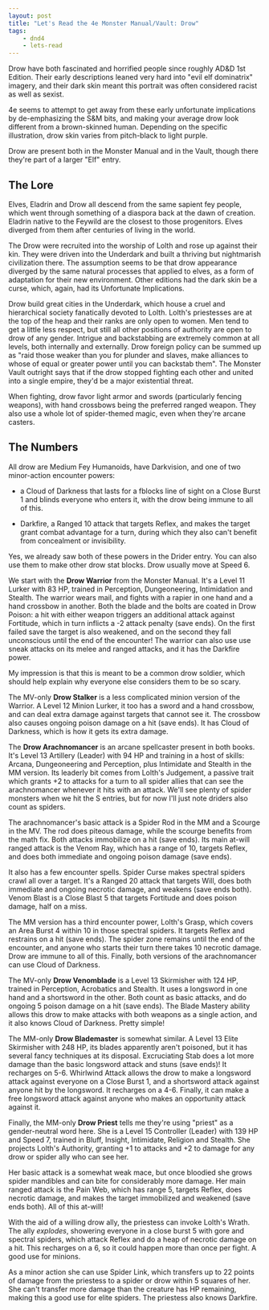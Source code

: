 ```yaml
---
layout: post
title: "Let's Read the 4e Monster Manual/Vault: Drow"
tags:
    - dnd4
    - lets-read
---
```


Drow have both fascinated and horrified people since roughly AD&D 1st
Edition. Their early descriptions leaned very hard into "evil elf
dominatrix" imagery, and their dark skin meant this portrait was often
considered racist as well as sexist.

4e seems to attempt to get away from these early unfortunate implications by
de-emphasizing the S&M bits, and making your average drow look different from a
brown-skinned human. Depending on the specific illustration, drow skin varies
from pitch-black to light purple.

Drow are present both in the Monster Manual and in the Vault, though there
they're part of a larger "Elf" entry.

## The Lore

Elves, Eladrin and Drow all descend from the same sapient fey people, which went
through something of a diaspora back at the dawn of creation. Eladrin native to
the Feywild are the closest to those progenitors. Elves diverged from them after
centuries of living in the world.

The Drow were recruited into the worship of Lolth and rose up against their
kin. They were driven into the Underdark and built a thriving but nightmarish
civilization there. The assumption seems to be that drow appearance diverged by
the same natural processes that applied to elves, as a form of adaptation for
their new environment. Other editions had the dark skin be a curse, which,
again, had its Unfortunate Implications.

Drow build great cities in the Underdark, which house a cruel and hierarchical
society fanatically devoted to Lolth. Lolth's priestesses are at the top of the
heap and their ranks are only open to women. Men tend to get a little less
respect, but still all other positions of authority are open to drow of any
gender. Intrigue and backstabbing are extremely common at all levels, both
internally and externally. Drow foreign policy can be summed up as "raid those
weaker than you for plunder and slaves, make alliances to whose of equal or
greater power until you can backstab them". The Monster Vault outright says that
if the drow stopped fighting each other and united into a single empire, they'd
be a major existential threat.

When fighting, drow favor light armor and swords (particularly fencing weapons),
with hand crossbows being the preferred ranged weapon. They also use a whole lot
of spider-themed magic, even when they're arcane casters.

## The Numbers

All drow are Medium Fey Humanoids, have Darkvision, and one of two minor-action
encounter powers:

- a Cloud of Darkness that lasts for a fblocks line of sight on a Close Burst 1
  and blinds everyone who enters it, with the drow being immune to all of this.

- Darkfire, a Ranged 10 attack that targets Reflex, and makes the target grant
  combat advantage for a turn, during which they also can't benefit from
  concealment or invisibility.

Yes, we already saw both of these powers in the Drider entry. You can also use
them to make other drow stat blocks. Drow usually move at Speed 6.

We start with the **Drow Warrior** from the Monster Manual. It's a Level 11
Lurker with 83 HP, trained in Perception, Dungeoneering, Intimidation and
Stealth. The warrior wears mail, and fights with a rapier in one hand and a hand
crossbow in another. Both the blade and the bolts are coated in Drow Poison: a
hit with either weapon triggers an additional attack against Fortitude, which in
turn inflicts a -2 attack penalty (save ends). On the first failed save the
target is also weakened, and on the second they fall unconscious until the end
of the encounter! The warrior can also use use sneak attacks on its melee and
ranged attacks, and it has the Darkfire power.

My impression is that this is meant to be a common drow soldier, which should
help explain why everyone else considers them to be so scary.

The MV-only **Drow Stalker** is a less complicated minion version of the
Warrior. A Level 12 Minion Lurker, it too has a sword and a hand crossbow, and
can deal extra damage against targets that cannot see it. The crossbow also
causes ongoing poison damage on a hit (save ends). It has Cloud of Darkness,
which is how it gets its extra damage.

The **Drow Arachnomancer** is an arcane spellcaster present in both books. It's
Level 13 Artillery (Leader) with 94 HP and training in a host of skills: Arcana,
Dungeoneering and Perception, plus Intimidate and Stealth in the MM version. Its
leaderly bit comes from Lolth's Judgement, a passive trait which grants +2 to
attacks for a turn to all spider allies that can see the arachnomancer whenever
it hits with an attack. We'll see plenty of spider monsters when we hit the S
entries, but for now I'll just note driders also count as spiders.

The arachnomancer's basic attack is a Spider Rod in the MM and a Scourge in the
MV. The rod does piteous damage, while the scourge benefits from the math
fix. Both attacks immobilize on a hit (save ends). Its main at-will ranged
attack is the Venom Ray, which has a range of 10, targets Reflex, and does both
immediate and ongoing poison damage (save ends).

It also has a few encounter spells. Spider Curse makes spectral spiders crawl
all over a target. It's a Ranged 20 attack that targets Will, does both
immediate and ongoing necrotic damage, and weakens (save ends both). Venom Blast
is a Close Blast 5 that targets Fortitude and does poison damage, half on a
miss.

The MM version has a third encounter power, Lolth's Grasp, which covers an Area
Burst 4 within 10 in those spectral spiders. It targets Reflex and restrains on
a hit (save ends). The spider zone remains until the end of the encounter, and
anyone who starts their turn there takes 10 necrotic damage. Drow are immune to
all of this. Finally, both versions of the arachnomancer can use Cloud of
Darkness.

The MV-only **Drow Venomblade** is a Level 13 Skirmisher with 124 HP, trained in
Perception, Acrobatics and Stealth. It uses a longsword in one hand and a
shortsword in the other. Both count as basic attacks, and do ongoing 5 poison
damage on a hit (save ends). The Blade Mastery ability allows this drow to make
attacks with both weapons as a single action, and it also knows Cloud of
Darkness. Pretty simple!

The MM-only **Drow Blademaster** is somewhat similar. A Level 13 Elite
Skirmisher with 248 HP, its blades apparently aren't poisoned, but it has
several fancy techniques at its disposal. Excruciating Stab does a lot more
damage than the basic longsword attack and stuns (save ends)! It recharges on
5-6. Whirlwind Attack allows the drow to make a longsword attack against
everyone on a Close Burst 1, and a shortsword attack against anyone hit by the
longsword. It recharges on a 4-6. Finally, it can make a free longsword attack
against anyone who makes an opportunity attack against it.

Finally, the MM-only **Drow Priest** tells me they're using "priest" as a
gender-neutral word here. She is a Level 15 Controller (Leader) with 139 HP and
Speed 7, trained in Bluff, Insight, Intimidate, Religion and Stealth. She
projects Lolth's Authority, granting +1 to attacks and +2 to damage for any drow
or spider ally who can see her.

Her basic attack is a somewhat weak mace, but once bloodied she grows spider
mandibles and can bite for considerably more damage. Her main ranged attack is
the Pain Web, which has range 5, targets Reflex, does necrotic damage, and makes
the target immobilized and weakened (save ends both). All of this at-will!

With the aid of a willing drow ally, the priestess can invoke Lolth's
Wrath. The ally _explodes_, showering everyone in a close burst 5 with gore and
spectral spiders, which attack Reflex and do a heap of necrotic damage on a
hit. This recharges on a 6, so it could happen more than once per fight. A good
use for minions.

As a minor action she can use Spider Link, which transfers up to 22 points of
damage from the priestess to a spider or drow within 5 squares of her. She can't
transfer more damage than the creature has HP remaining, making this a good use
for elite spiders. The priestess also knows Darkfire.
